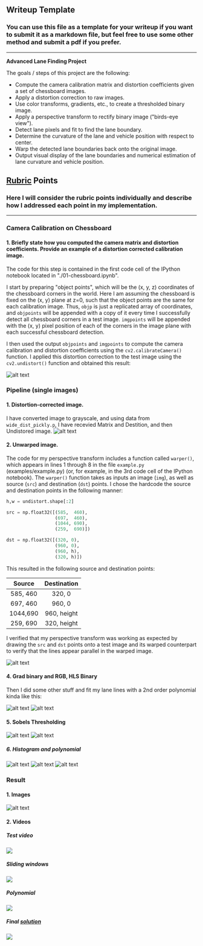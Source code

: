 ## Writeup Template

### You can use this file as a template for your writeup if you want to submit it as a markdown file, but feel free to use some other method and submit a pdf if you prefer.

---

**Advanced Lane Finding Project**

The goals / steps of this project are the following:

* Compute the camera calibration matrix and distortion coefficients given a set of chessboard images.
* Apply a distortion correction to raw images.
* Use color transforms, gradients, etc., to create a thresholded binary image.
* Apply a perspective transform to rectify binary image ("birds-eye view").
* Detect lane pixels and fit to find the lane boundary.
* Determine the curvature of the lane and vehicle position with respect to center.
* Warp the detected lane boundaries back onto the original image.
* Output visual display of the lane boundaries and numerical estimation of lane curvature and vehicle position.

[//]: # (Image References)

[image1]: ./output_images/chess_calibration1.jpg "Undistorted"
[image2]: ./output_images/undistorted_image.jpg "Undistorted Road Transformed"
[image3]: ./output_images/unwarped_image.jpg "Unwraped Road Transformed"
[image4]: ./output_images/sobel_thresholds.jpg "Sobel Thresholds"
[image5]: ./output_images/color_thresholds.jpg "Color Thresholds"
[image6]: ./output_images/sobels.jpg "Sobel Thresholds"
[image7]: ./output_images/pipeline.jpg "Pipeline"
[image8]: ./output_images/histogram.jpg "Histogram"
[image9]: ./output_images/sliding_window.jpg "Sliding Windows"
[image10]: ./output_images/polynomial.jpg "Polynomial"
[image11]: ./output_images/test_images.jpg "Result images"

## [Rubric](https://review.udacity.com/#!/rubrics/571/view) Points

### Here I will consider the rubric points individually and describe how I addressed each point in my implementation.  

---

### Camera Calibration on Chessboard

#### 1. Briefly state how you computed the camera matrix and distortion coefficients. Provide an example of a distortion corrected calibration image.

The code for this step is contained in the first code cell of the IPython notebook located in "./01-chessboard.ipynb".  

I start by preparing "object points", which will be the (x, y, z) coordinates of the chessboard corners in the world. Here I am assuming the chessboard is fixed on the (x, y) plane at z=0, such that the object points are the same for each calibration image.  Thus, `objp` is just a replicated array of coordinates, and `objpoints` will be appended with a copy of it every time I successfully detect all chessboard corners in a test image.  `imgpoints` will be appended with the (x, y) pixel position of each of the corners in the image plane with each successful chessboard detection.  

I then used the output `objpoints` and `imgpoints` to compute the camera calibration and distortion coefficients using the `cv2.calibrateCamera()` function.  I applied this distortion correction to the test image using the `cv2.undistort()` function and obtained this result: 

![alt text][image1]

### Pipeline (single images)

#### 1. Distortion-corrected image.

I have converted image to grayscale, and using data from `wide_dist_pickly.p`, I have recevied Matrix and Destition, and then Undistored image.
![alt text][image2]

#### 2. Unwarped image.

The code for my perspective transform includes a function called `warper()`, which appears in lines 1 through 8 in the file `example.py` (examples/example.py) (or, for example, in the 3rd code cell of the IPython notebook).  The `warper()` function takes as inputs an image (`img`), as well as source (`src`) and destination (`dst`) points.  I chose the hardcode the source and destination points in the following manner:

```python
h,w = undistort.shape[:2]

src = np.float32([(585,  460),
                  (697,  460),
                  (1044, 690),
                  (259,  690)])

dst = np.float32([(320, 0),
                  (960, 0),
                  (960, h),
                  (320, h)])
```

This resulted in the following source and destination points:

| Source        | Destination |
|:-------------:|:-----------:|
| 585, 460      | 320, 0      |
| 697, 460      | 960, 0      |
| 1044,690      | 960, height |
| 259, 690      | 320, height |

I verified that my perspective transform was working as expected by drawing the `src` and `dst` points onto a test image and its warped counterpart to verify that the lines appear parallel in the warped image.

![alt text][image3]

#### 4. Grad binary and RGB, HLS Binary

Then I did some other stuff and fit my lane lines with a 2nd order polynomial kinda like this:

![alt text][image4]
![alt text][image5]

#### 5. Sobels Thresholding

![alt text][image6]
![alt text][image7]

##### 6. Histogram and polynomial
![alt text][image8]
![alt text][image9]
![alt text][image10]


### Result

#### 1. Images
![alt text][image11]

#### 2. Videos

##### Test video
<img src="samples/video.gif"/>

##### Sliding windows
<img src="samples/result_sliding.gif"/>

##### Polynomial
<img src="samples/result_poly.gif"/>


##### Final [solution](https://youtu.be/tcUMo39b0j4)
<img src="samples/result.gif"/>
